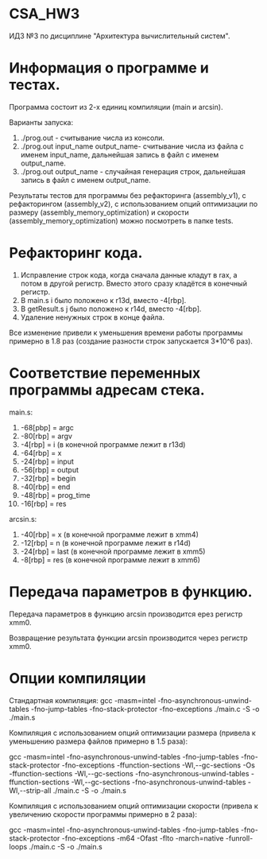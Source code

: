 # CSA_HW3
ИДЗ №3 по дисциплине "Архитектура вычислительный систем".
# Информация о программе и тестах.
Программа состоит из 2-х единиц компиляции (main и arcsin).

Варианты запуска:
1. ./prog.out - считывание числа из консоли.
2. ./prog.out input_name output_name- считывание числа из файла c именем input_name, дальнейшая запись в файл с именем output_name.
3. ./prog.out output_name - случайная генерация строк, дальнейшая запись в файл с именем output_name.

Рeзультаты тестов для программы без рефакторинга (assembly_v1), с рефакторингом (assembly_v2), с использованием опций оптимизации по размеру (assembly_memory_optimization) и скорости (assembly_memory_optimization) можно посмотреть в папке tests.
# Рефакторинг кода.
1. Исправление строк кода, когда сначала данные кладут в rax, а потом в другой регистр. Вместо этого сразу кладётся в конечный регистр.
2. В main.s i было положено к r13d, вместо -4[rbp].
3. В getResult.s j было положено к r14d, вместо -4[rbp].
4. Удаление ненужных строк в конце файла.

Все изменение привели к уменьшения времени работы программы примерно в 1.8 раз (создание разности строк запускается 3*10^6 раз).
# Соответствие переменных программы адресам стека.
main.s:
1.  -68[pbp] = argc
2.  -80[rbp] = argv
3.  -4[rbp] = i (в конечной программе лежит в r13d)
4.  -64[rbp] = x
5.  -24[rbp] = input
6.  -56[rbp] = output
7.  -32[rbp] = begin
8.  -40[rbp] = end
9.  -48[rbp] = prog_time
10. -16[rbp] = res

arcsin.s:
1.  -40[rbp] = x (в конечной программе лежит в xmm4)
2.  -12[rbp] = n (в конечной программе лежит в r14d)
3.  -24[rbp] = last (в конечной программе лежит в xmm5)
4.  -8[rbp] = res (в конечной программе лежит в xmm6)
# Передача параметров в функцию.
Передача параметров в функцию arcsin производится ерез регистр xmm0.

Возвращение результата функции arcsin производится через регистр xmm0.
# Опции компиляции
Стандартная компиляция:
gcc -masm=intel -fno-asynchronous-unwind-tables -fno-jump-tables -fno-stack-protector -fno-exceptions ./main.c -S -o ./main.s

Компиляция с использованием опций оптимизации размера (привела к уменьшению размера файлов примерно в 1.5 раза):

gcc -masm=intel -fno-asynchronous-unwind-tables -fno-jump-tables -fno-stack-protector -fno-exceptions -ffunction-sections -Wl,--gc-sections -Os -ffunction-sections -Wl,--gc-sections -fno-asynchronous-unwind-tables -ffunction-sections -Wl,--gc-sections -fno-asynchronous-unwind-tables -Wl,--strip-all ./main.c -S -o ./main.s

Компиляция с использованием опций оптимизации скорости (привела к увеличению скорости программы примерно в 2 раза):

gcc -masm=intel -fno-asynchronous-unwind-tables -fno-jump-tables -fno-stack-protector -fno-exceptions -m64 -Ofast -flto -march=native -funroll-loops ./main.c -S -o ./main.s
